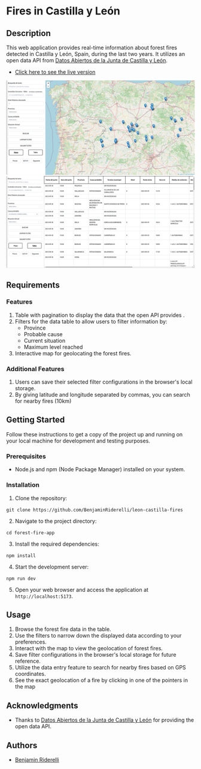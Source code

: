 # Fires in Castilla y León

## Description

This web application provides real-time information about forest fires detected in Castilla y León, Spain, during the last two years. It utilizes an open data API from [Datos Abiertos de la Junta de Castilla y León](https://analisis.datosabiertos.jcyl.es/api/explore/v2.1/console).
- [Click here to see the live version](https://incendioscastillaleon.netlify.app/)



![Map View](./src/assets/map.png)
![Table View](./src/assets/table.png)

## Requirements

### Features

1. Table with pagination to display the data that the open API provides .
2. Filters for the data table to allow users to filter information by:
   - Province
   - Probable cause
   - Current situation
   - Maximum level reached
3. Interactive map for geolocating the forest fires.

### Additional Features

1. Users can save their selected filter configurations in the browser's local storage.
2. By giving latitude and longitude separated by commas, you can search for nearby fires (10km)

## Getting Started

Follow these instructions to get a copy of the project up and running on your local machine for development and testing purposes.

### Prerequisites

- Node.js and npm (Node Package Manager) installed on your system.

### Installation

1. Clone the repository:

```
git clone https://github.com/BenjaminRiderelli/leon-castilla-fires
```
2. Navigate to the project directory:
```
cd forest-fire-app
```
3. Install the required dependencies:
```
npm install
```
4. Start the development server:
```
npm run dev
```

5. Open your web browser and access the application at `http://localhost:5173`.

## Usage

1. Browse the forest fire data in the table.
2. Use the filters to narrow down the displayed data according to your preferences.
3. Interact with the map to view the geolocation of forest fires.
4. Save filter configurations in the browser's local storage for future reference.
5. Utilize the data entry feature to search for nearby fires based on GPS coordinates.
6. See the exact geolocation of a fire by clicking in one of the pointers in the map

## Acknowledgments

- Thanks to [Datos Abiertos de la Junta de Castilla y León](https://analisis.datosabiertos.jcyl.es/api/explore/v2.1/console) for providing the open data API.

## Authors

- [Benjamin Riderelli](https://github.com/BenjaminRiderelli)
